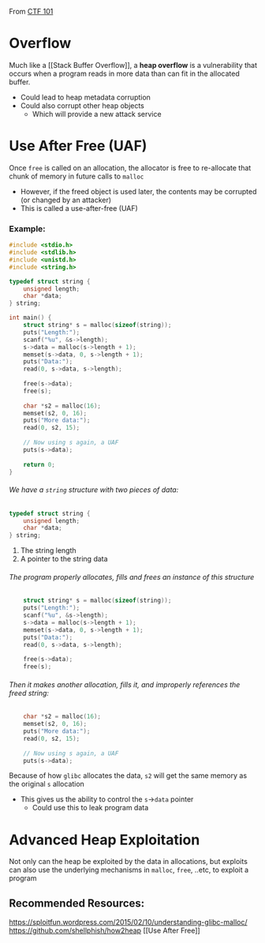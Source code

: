 From [CTF 101](https://ctf101.org/binary-exploitation/heap-exploitation/)
# Overflow
Much like a [[Stack Buffer Overflow]], a **heap overflow** is a vulnerability that occurs when a program reads in more data than can fit in the allocated buffer.
* Could lead to heap metadata corruption
* Could also corrupt other heap objects
	* Which will provide a new attack service
# Use After Free (UAF)
Once `free` is called on an allocation, the allocator is free to re-allocate that chunk of memory in future calls to `malloc`
* However, if the freed object is used later, the contents may be corrupted (or changed by an attacker)
* This is called a use-after-free (UAF)
### Example:
```c
#include <stdio.h>
#include <stdlib.h>
#include <unistd.h>
#include <string.h>

typedef struct string {
    unsigned length;
    char *data;
} string;

int main() {
    struct string* s = malloc(sizeof(string));
    puts("Length:");
    scanf("%u", &s->length);
    s->data = malloc(s->length + 1);
    memset(s->data, 0, s->length + 1);
    puts("Data:");
    read(0, s->data, s->length);
	
    free(s->data);
    free(s);
	
    char *s2 = malloc(16);
    memset(s2, 0, 16);
    puts("More data:");
    read(0, s2, 15);
	
    // Now using s again, a UAF
    puts(s->data);
	
    return 0;
}
```
###### We have a `string` structure with two pieces of data:
```c
typedef struct string {
    unsigned length;
    char *data;
} string;
```
1) The string length
2) A pointer to the string data
###### The program properly allocates, fills and frees an instance of this structure
```c
    struct string* s = malloc(sizeof(string));
    puts("Length:");
    scanf("%u", &s->length);
    s->data = malloc(s->length + 1);
    memset(s->data, 0, s->length + 1);
    puts("Data:");
    read(0, s->data, s->length);
	
    free(s->data);
    free(s);
```
###### Then it makes another allocation, fills it, and improperly references the freed string:
```c
	char *s2 = malloc(16);
    memset(s2, 0, 16);
    puts("More data:");
    read(0, s2, 15);
	
    // Now using s again, a UAF
    puts(s->data);
```

Because of how `glibc` allocates the data, `s2` will get the same memory as the original `s` allocation
* This gives us the ability to control the `s`->`data` pointer
	* Could use this to leak program data
# Advanced Heap Exploitation
Not only can the heap be exploited by the data in allocations, but exploits can also use the underlying mechanisms in `malloc`, `free`, ..etc, to exploit a program
## Recommended Resources:
https://sploitfun.wordpress.com/2015/02/10/understanding-glibc-malloc/
https://github.com/shellphish/how2heap
[[Use After Free]]

